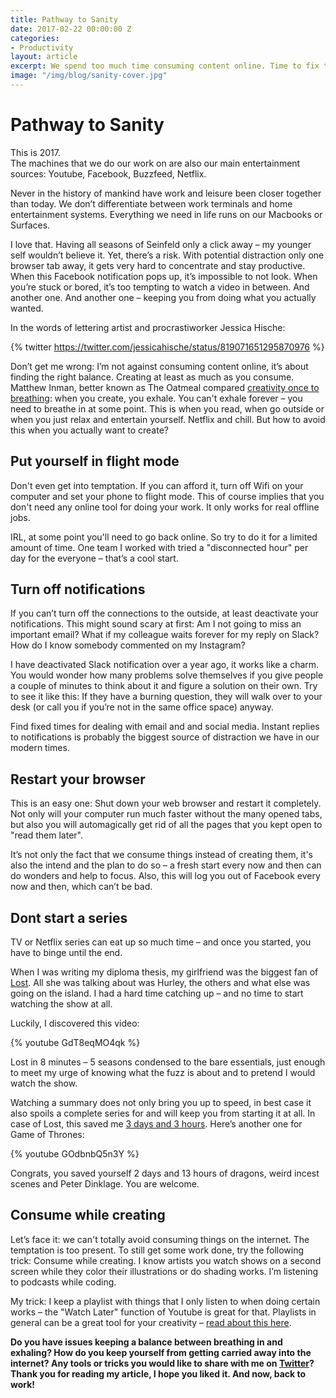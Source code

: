 ```yaml
---
title: Pathway to Sanity
date: 2017-02-22 00:00:00 Z
categories:
- Productivity
layout: article
excerpt: We spend too much time consuming content online. Time to fix this.
image: "/img/blog/sanity-cover.jpg"
---
```


# Pathway to Sanity

This is 2017. <br>The machines that we do our work on are also our main entertainment sources: Youtube, Facebook, Buzzfeed, Netflix. 

Never in the history of mankind have work and leisure been closer together than today. We don’t differentiate between work terminals and home entertainment systems. Everything we need in life runs on our Macbooks or Surfaces.

I love that. Having all seasons of Seinfeld only a click away – my younger self wouldn’t believe it. Yet, there’s a risk. With potential distraction only one browser tab away, it gets very hard to concentrate and stay productive. When this Facebook notification pops up, it’s impossible to not look. When you’re stuck or bored, it’s  too tempting to watch a video in between. And another one. And another one – keeping you from doing what you actually wanted.

In the words of lettering artist and procrastiworker Jessica Hische:

{% twitter https://twitter.com/jessicahische/status/819071651295870976 %}

Don’t get me wrong: I’m not against consuming content online, it’s  about finding the right balance. Creating at least as much as you consume. 
Matthew Inman, better known as The Oatmeal compared [creativity once to breathing](http://theoatmeal.com/comics/creativity): when you create, you exhale. You can't exhale forever – you need to breathe in at some point. This is when you read, when go outside or when you just relax and entertain yourself. Netflix and chill. But how to avoid this when you actually want to create?

## Put yourself in flight mode

Don't even get into temptation. If you can afford it, turn off Wifi on your computer and set your phone to flight mode. This of course implies that you don't need any online tool for doing your work. It only works for real offline jobs.

IRL, at some point you'll need to go back online. So try to do it for a limited amount of time. One team I worked with tried a "disconnected hour" per day for the everyone – that’s a cool start.

## Turn off notifications

If you can’t turn off the connections to the outside, at least deactivate your notifications. This might sound scary at first: Am I not going to miss an important email? What if my colleague waits forever for my reply on Slack? How do I know somebody commented on my Instagram?

I have deactivated Slack notification over a year ago, it works like a charm. You would wonder how many problems solve themselves if you give people a couple of minutes to think about it and figure a solution on their own. Try to see it like this: If they have a burning question, they will walk over to your desk (or call you if you’re not in the same office space) anyway.

Find fixed times for dealing with email and and social media. Instant replies to notifications is probably the biggest source of distraction we have in our modern times. 

## Restart your browser

This is an easy one: Shut down your web browser and restart it completely. Not only will your computer run much faster without the many opened tabs, but also you will automagically get rid of all the pages that you kept open to "read them later".

It’s not only the fact that we consume things instead of creating them, it's also the intend and the plan to do so – a fresh start every now and then can do wonders and help to focus. Also, this will log you out of Facebook every now and then, which can’t be bad.

## Dont start a series

TV or Netflix series can eat up so much time – and once you started, you have to binge until the end.

When I was writing my diploma thesis, my girlfriend was the biggest fan of [Lost](https://en.wikipedia.org/wiki/Lost_(TV_series)). All she was talking about was Hurley, the others and what else was going on the island. I had a hard time catching up – and no time to start watching the show at all.

Luckily, I discovered this video:

{% youtube GdT8eqMO4qk %}

Lost in 8 minutes – 5 seasons condensed to the bare essentials, just enough to meet my urge of knowing what the fuzz is about and to pretend I would watch the show.

Watching a summary does not only bring you up to speed, in best case it also spoils a complete series for and will keep you from starting it at all. In case of Lost, this saved me [3 days and 3 hours](http://tiii.me/). Here’s another one for Game of Thrones:

{% youtube GOdbnbQ5n3Y %}

Congrats, you saved yourself 2 days and 13 hours of dragons, weird incest scenes and Peter Dinklage. You are welcome.

## Consume while creating

Let’s face it: we can't totally avoid consuming things on the internet. The temptation is too present. To still get some work done, try the following trick: Consume while creating. I know artists you watch shows on a second screen while they color their illustrations or do shading works. I’m listening to podcasts while coding.

My trick: I keep a playlist with things that I only listen to when doing certain works – the "Watch Later" function of Youtube is great for that. Playlists in general can be a great tool for your creativity – [read about this here](/2017/playlist/).

**Do you have issues keeping a balance between breathing in and exhaling? How do you keep yourself from getting carried away into the internet? Any tools or tricks you would like to share with me on [Twitter](http://twitter.com/johannesippen/)? Thank you for reading my article, I hope you liked it. And now, back to work!**

